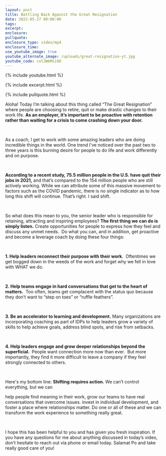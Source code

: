 ```yaml
---
layout: post
title: Battling Back Against the Great Resignation
date: 2022-05-27 00:00:00
tags:
excerpt:
enclosure:
pullquote:
enclosure_type: video/mp4
enclosure_time:
use_youtube_image: true
youtube_alternate_image: /uploads/great-resignation-yt.jpg
youtube_code: colJW6MsiO8
---
```

{% include youtube.html %}

{% include excerpt.html %}

{% include pullquote.html %}

Aloha\! Today I’m talking about this thing called “The Great Resignation” where people are choosing to retire, quit or make drastic changes to their work life. **As an employer, it’s important to be proactive with retention rather than waiting for a crisis to come crashing down your door. &nbsp;**

**&nbsp;**

As a coach, I get to work with some amazing leaders who are doing incredible things in the world. One trend I’ve noticed over the past two to three years is this burning desire for people to do life and work differently and on purpose.

&nbsp;

**According to a recent study, 75.5 million people in the U.S. have quit their jobs in 2021,** and that’s compared to the 154 million people who are still actively working. While we can attribute some of this massive movement to factors such as the COVID pandemic, there is no single indicator as to how long this shift will continue. That’s right. I said shift.

&nbsp;

So what does this mean to you, the senior leader who is responsible for retaining, attracting and inspiring employees? **The first thing we can do is simply listen.** Create opportunities for people to express how they feel and discuss any unmet needs.&nbsp; Do what you can, and in addition, get proactive and become a leverage coach by doing these four things:

&nbsp;

**1\. Help leaders reconnect their purpose with their work.&nbsp;** Oftentimes we get bogged down in the weeds of the work and forget why we fell in love with WHAT we do.&nbsp;

&nbsp;

**2\. Help teams engage in hard conversations that get to the heart of matters.**&nbsp; Too often, teams get complacent with the status quo because they don’t want to “step on toes” or “ruffle feathers”.&nbsp;

&nbsp;

**3\. Be an accelerator to learning and development.** Many organizations are incorporating coaching as part of IDPs to help leaders grow a variety of skills to help achieve goals, address blind spots, and rise from setbacks.&nbsp;

&nbsp;

**4\. Help leaders engage and grow deeper relationships beyond the superficial.&nbsp;** People want connection more now than ever.&nbsp; But more importantly, they find it more difficult to leave a company if they feel strongly connected to others.

&nbsp;

Here's my bottom line: **Shifting requires action.** We can’t control everything, but we can&nbsp;

help people find meaning in their work, grow our teams to have real conversations that overcome issues. invest in individual development, and&nbsp; foster a place where relationships matter. Do one or all of these and we can transform the work experience to something really great.

&nbsp;

I hope this has been helpful to you and has given you fresh inspiration. If you have any questions for me about anything discussed in today’s video, don’t hesitate to reach out via phone or email today. Salamat Po and take really good care of you\!
